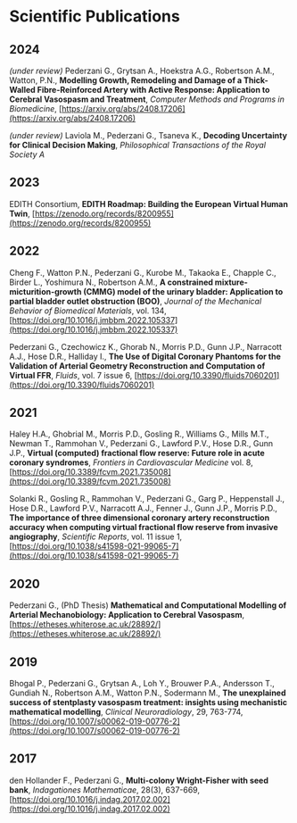 # Scientific Publications

## 2024

_(under review)_ Pederzani G., Grytsan A., Hoekstra A.G., Robertson A.M., Watton, P.N., **Modelling Growth, Remodeling and Damage of a Thick-Walled Fibre-Reinforced Artery with Active Response: Application to Cerebral Vasospasm and Treatment**, _Computer Methods and Programs in Biomedicine_, [https://arxiv.org/abs/2408.17206](https://arxiv.org/abs/2408.17206)

_(under review)_ Laviola M., Pederzani G., Tsaneva K., **Decoding Uncertainty for Clinical Decision Making**, _Philosophical Transactions of the Royal Society A_


## 2023

EDITH Consortium, **EDITH Roadmap: Building the European Virtual Human Twin**, [https://zenodo.org/records/8200955](https://zenodo.org/records/8200955) 

## 2022

Cheng F., Watton P.N., Pederzani G., Kurobe M., Takaoka E., Chapple C., Birder L., Yoshimura N., Robertson A.M., **A constrained mixture-micturition-growth (CMMG) model of the urinary bladder: Application to partial bladder outlet obstruction (BOO)**, _Journal of the Mechanical Behavior of Biomedical Materials_, vol. 134, [https://doi.org/10.1016/j.jmbbm.2022.105337](https://doi.org/10.1016/j.jmbbm.2022.105337)

Pederzani G., Czechowicz K., Ghorab N., Morris P.D., Gunn J.P., Narracott A.J., Hose D.R., Halliday I., **The Use of Digital Coronary Phantoms for the Validation of Arterial Geometry Reconstruction and Computation of Virtual FFR**, _Fluids_, vol. 7 issue 6, [https://doi.org/10.3390/fluids7060201](https://doi.org/10.3390/fluids7060201)

## 2021

Haley H.A., Ghobrial M., Morris P.D., Gosling R., Williams G., Mills M.T., Newman T., Rammohan V., Pederzani G., Lawford P.V., Hose D.R., Gunn J.P., **Virtual (computed) fractional flow reserve: Future role in acute coronary syndromes**, _Frontiers in Cardiovascular Medicine_ vol. 8, [https://doi.org/10.3389/fcvm.2021.735008](https://doi.org/10.3389/fcvm.2021.735008)

Solanki R., Gosling R., Rammohan V., Pederzani G., Garg P., Heppenstall J., Hose D.R., Lawford P.V., Narracott A.J., Fenner J., Gunn J.P., Morris P.D., **The importance of three dimensional coronary artery reconstruction accuracy when computing virtual fractional flow reserve from invasive angiography**, _Scientific Reports_, vol. 11 issue 1, [https://doi.org/10.1038/s41598-021-99065-7](https://doi.org/10.1038/s41598-021-99065-7)

## 2020

Pederzani G., (PhD Thesis) **Mathematical and Computational Modelling of Arterial Mechanobiology: Application to Cerebral Vasospasm**, [https://etheses.whiterose.ac.uk/28892/](https://etheses.whiterose.ac.uk/28892/)

## 2019

Bhogal P., Pederzani G., Grytsan A., Loh Y., Brouwer P.A., Andersson T., Gundiah N., Robertson A.M., Watton P.N., Sodermann M., **The unexplained success of stentplasty vasospasm treatment: insights using mechanistic mathematical modelling**, _Clinical Neuroradiology_, 29, 763-774, [https://doi.org/10.1007/s00062-019-00776-2](https://doi.org/10.1007/s00062-019-00776-2)

## 2017

den Hollander F., Pederzani G., **Multi-colony Wright-Fisher with seed bank**, _Indagationes Mathematicae_, 28(3), 637-669, [https://doi.org/10.1016/j.indag.2017.02.002](https://doi.org/10.1016/j.indag.2017.02.002)


